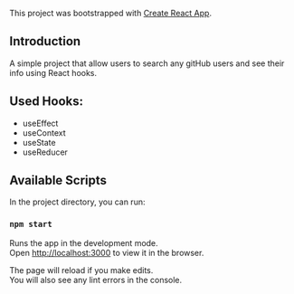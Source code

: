 This project was bootstrapped with [Create React App](https://github.com/facebook/create-react-app).

## Introduction

A simple project that allow users to search any gitHub users and see their info using React hooks.

## Used Hooks:
* useEffect
* useContext
* useState
* useReducer

## Available Scripts

In the project directory, you can run:

### `npm start`

Runs the app in the development mode.<br />
Open [http://localhost:3000](http://localhost:3000) to view it in the browser.

The page will reload if you make edits.<br />
You will also see any lint errors in the console.
